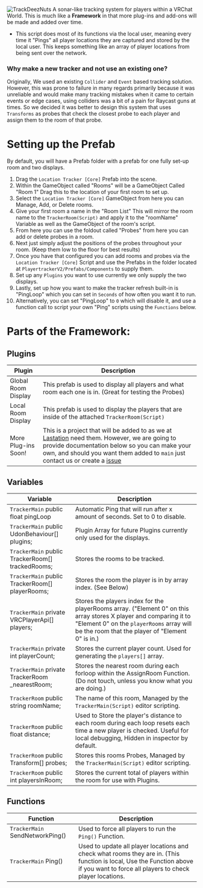
![TrackDeezNuts](playertracker.png)
A sonar-like tracking system for players within a VRChat World.
This is much like a **Framework** in that more plug-ins and add-ons will be made and added over time.

- This script does most of its functions via the local user, meaning every time it "Pings" all player locations they are captured and stored by the local user. This keeps something like an array of player locations from being sent over the network.

### Why make a new tracker and not use an existing one?
Originally, We used an existing `Collider` and `Event` based tracking solution. However, this was prone to failure in many regards primarily because it was unreliable and would make many tracking mistakes when it came to certain events or edge cases, using colliders was a bit of a pain for Raycast guns at times. So we decided it was better to design this system that uses `Transforms` as probes that check the closest probe to each player and assign them to the room of that probe.

# Setting up the Prefab
By default, you will have a Prefab folder with a prefab for one fully set-up room and two displays.
1. Drag the `Location Tracker [Core]` Prefab into the scene.
2. Within the GameObject called "Rooms" will be a GameObject Called "Room 1" Drag this to the location of your first room to set up.
3. Select the `Location Tracker [Core]` GameObject from here you can Manage, Add, or Delete rooms.
4. Give your first room a name in the "Room List" This will mirror the room name to the `TrackerRoom(Script)` and apply it to the "roomName" Variable as well as the GameObject of the room's script.
5. From here you can use the foldout called "Probes" from here you can add or delete probes in a room.
6. Next just simply adjust the positions of the probes throughout your room. (Keep them low to the floor for best results)
7. Once you have that configured you can add rooms and probes via the `Location Tracker [Core]` Script and use the Prefabs in the folder located at `PlayertrackerV2/Prefabs/Components` to supply them.
8. Set up any `Plugins` you want to use currently we only supply the two displays.
9. Lastly, set up how you want to make the tracker refresh built-in is "PingLoop" which you can set in `Seconds` of how often you want it to run.
9. Alternatively, you can set "PingLoop" to `0` which will disable it, and use a function call to script your own "Ping" scripts using the `Functions` below.



# Parts of the Framework:

## Plugins

| Plugin       | Description                                                                                                                                                                                                                                                                                                                                                |
|----------------|------------------------------------------------------------------------------------------------------------------------------------------------------------------------------------------------------------------------------------------------------------------------------------------------------------------------------------------------------------|
| Global Room Display | This prefab is used to display all players and what room each one is in. (Great for testing the Probes)                                                                                                                                                                                                                                                                            |
| Local Room Display | This prefab is used to display the players that are inside of the attached `TrackerRoom(Script)`                                                                                                                                                                                                                                                                                                                        |
| More Plug-ins Soon!  | This is a project that will be added to as we at [Lastation](https://discord.gg/lastation) need them. However, we are going to provide documentation below so you can make your own, and should you want them added to `main` just contact us or create a [issue](https://github.com/LastationVRChat/Lastation-Player-Tracker/issues)                                                                                                                                                                                        |

## Variables

| Variable       | Description                                                                                                                                                                                                                                                                                                                                                |
|----------------|------------------------------------------------------------------------------------------------------------------------------------------------------------------------------------------------------------------------------------------------------------------------------------------------------------------------------------------------------------|
| `TrackerMain` public float pingLoop | Automatic Ping that will run after x amount of seconds. Set to 0 to disable. |
| `TrackerMain` public UdonBehaviour[] plugins; | Plugin Array for future Plugins currently only used for the displays. |
| `TrackerMain` public TrackerRoom[] trackedRooms; | Stores the rooms to be tracked. |
| `TrackerMain` public TrackerRoom[] playerRooms; | Stores the room the player is in by array index. (See Below) |
| `TrackerMain` private VRCPlayerApi[] players; | Stores the players index for the playerRooms array. ("Element 0" on this array stores X player and comparing it to "Element 0" on the `playerRooms` array will be the room that the player of "Element 0" is in.) |
| `TrackerMain` private int playerCount; | Stores the current player count. Used for generating the `players[]` array. |
| `TrackerMain` private TrackerRoom _nearestRoom; | Stores the nearest room during each forloop within the AssignRoom Function. (Do not touch, unless you know what you are doing.) |
| `TrackerRoom` public string roomName; | The name of this room, Managed by the `TrackerMain(Script)` editor scripting. |
| `TrackerRoom` public float distance; | Used to Store the player's distance to each room during each loop resets each time a new player is checked. Useful for local debugging, Hidden in inspector by default. |
| `TrackerRoom` public Transform[] probes; | Stores this rooms Probes, Managed by the `TrackerMain(Script)` editor scripting. |
| `TrackerRoom` public int playersInRoom; | Stores the current total of players within the room for use with Plugins. |

## Functions

| Function       | Description                                                                                                                                                                                                                                                                                                                                                |
|----------------|------------------------------------------------------------------------------------------------------------------------------------------------------------------------------------------------------------------------------------------------------------------------------------------------------------------------------------------------------------|
| `TrackerMain` SendNetworkPing() | Used to force all players to run the `Ping()` Function. |
| `TrackerMain` Ping() | Used to update all player locations and check what rooms they are in. (This function is local, Use the Function above if you want to force all players to check player locations. |
